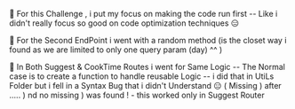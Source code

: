 <!-- Notes -->
📌 For this Challenge , i put my focus on making the code run first -- Like i didn't really    focus so good  on code optimization techniques 😑 

📌 For the Second EndPoint i went with a random method (is the closet way i found as we are limited to only one query param (day) ^^ )

📌 In Both Suggest & CookTime Routes i went for Same Logic -- The Normal case is to create a function to handle reusable Logic -- i did that in UtiLs Folder but i fell in a Syntax Bug that i didn't Understand 😑 ( Missing  ) after ..... ) nd no missing ) was found ! - this worked only in Suggest Router 